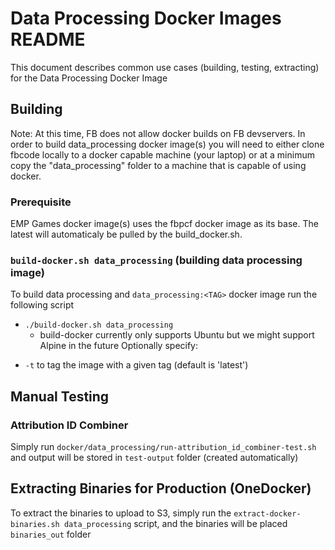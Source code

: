 # Data Processing Docker Images README
This document describes common use cases (building, testing, extracting) for the Data Processing Docker Image

## Building

Note: At this time, FB does not allow docker builds on FB devservers.  In order to build data_processing docker image(s) you will need to either clone
fbcode locally to a docker capable machine (your laptop) or at a minimum copy the "data_processing" folder to a machine that is capable of using docker.

### Prerequisite

EMP Games docker image(s) uses the fbpcf docker image as its base.  The latest will automaticaly be pulled by the build_docker.sh.

### `build-docker.sh data_processing` (building data processing image)

To build data processing and `data_processing:<TAG>` docker image run the following script
- `./build-docker.sh data_processing`
  - build-docker currently only supports Ubuntu but we might support Alpine in the future
Optionally specify:
* `-t` to tag the image with a given tag (default is 'latest')

## Manual Testing

### Attribution ID Combiner

Simply run `docker/data_processing/run-attribution_id_combiner-test.sh` and output will be stored in `test-output` folder (created automatically)

## Extracting Binaries for Production (OneDocker)

To extract the binaries to upload to S3, simply run the `extract-docker-binaries.sh data_processing` script, and the binaries will be placed `binaries_out` folder
